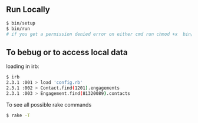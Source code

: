 ## Run Locally
```sh
$ bin/setup
$ bin/run
# if you get a permission denied error on either cmd run chmod +x  bin/setup || chmod +x bin/run
```

## To bebug or to access local data

loading in irb:
```sh
$ irb
2.3.1 :001 > load 'config.rb'
2.3.1 :002 > Contact.find(1201).engagements
2.3.1 :003 > Engagement.find(81320089).contacts
```

To see all possible rake commands
```sh
$ rake -T
```
